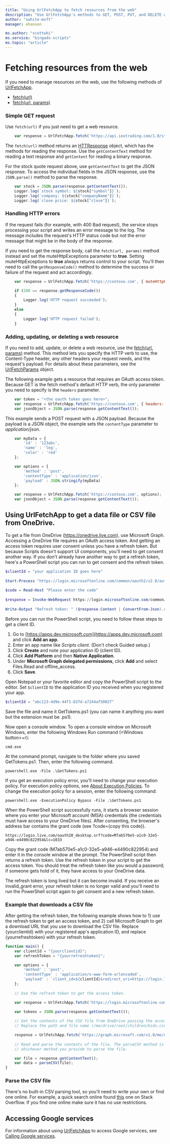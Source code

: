 ```yaml
---
title: "Using UrlFetchApp to fetch resources from the web"
description: "Use UrlFetchApp's methods to GET, POST, PUT, and DELETE web resources."
author: "swhite-msft"
manager: ehansen

ms.author: "scottwhi"
ms.service: "bingads-scripts"
ms.topic: "article"
---
```


# Fetching resources from the web

If you need to manage resources on the web, use the following methods of [UrlFetchApp](../reference/UrlFetchApp.md).

- [fetch(url)](../reference/UrlFetchApp.md#fetch-string-url-)
- [fetch(url, params)](../reference/UrlFetchApp.md#fetch-string-url-urlfetchparams-params-)

### Simple GET request

Use `fetch(url)` if you just need to get a web resource.

```javascript
    var response = UrlFetchApp.fetch('https://api.iextrading.com/1.0/stock/msft/quote');
```

The `fetch(url)` method returns an [HTTResponse](../reference/HTTPResponse.md) object, which has the methods for reading the response. Use the `getContentText` method for reading a text response and `getContent` for reading a binary response.

For the stock quote request above, use `getContentText` to get the JSON response. To access the individual fields in the JSON response, use the `JSON.parse()` method to parse the response.

```javascript
    var stock = JSON.parse(response.getContentText());
    Logger.log(`stock symbol: ${stock["symbol"]}`);
    Logger.log(`company: ${stock["companyName"]}`);
    Logger.log(`close price: ${stock["close"]}`);
```

### Handling HTTP errors

If the request fails (for example, with 400 Bad request), the service stops processing your script and writes an error message to the log. The message includes the request's HTTP status code but not the error message that might be in the body of the response. 

If you need to get the response body, call the `fetch(url, params)` method instead and set the muteHttpExceptions parameter to **true**. Setting muteHttpExceptions to **true** always returns control to your script. You'll then need to call the `getResponseCode()` method to determine the success or failure of the request and act accordingly.

```javascript
    var response = UrlFetchApp.fetch('https://contoso.com', { muteHttpExceptions: true });    

    if (200 == response.getResponseCode())
    {
        Logger.log('HTTP request succeeded');
    }
    else
    {
        Logger.log('HTTP request failed');
    }
```

### Adding, updating, or deleting a web resource

If you need to add, update, or delete a web resource, use the [fetch(url, params)](../reference/UrlFetchApp.md#fetch-string-url-urlfetchparams-params-) method. This method lets you specify the HTTP verb to use, the Content-Type header, any other headers your request needs, and the request's payload. For details about these parameters, see the [UrlFetchParams](../reference/UrlFetchParams.md) object.

The following example gets a resource that requires an OAuth access token. Because GET is the fetch method's default HTTP verb, the only parameter you need to specify is the `headers` parameter.


```javascript
    var token = "<the oauth token goes here>";
    var response = UrlFetchApp.fetch('https://contoso.com', { headers: { Authorization: `Bearer ${token}` } });    
    var jsonObject = JSON.parse(response.getContentText());    
```

This example sends a POST request with a JSON payload. Because the payload is a JSON object, the example sets the `contentType` parameter to *application/json*.

```javascript
    var myData = {
        'id' : '123abc',
        'name' : 'leg',
        'color' : 'red'
    };

    var options = {
        'method' : 'post',
        'contentType' : 'application/json',
        'payload' : JSON.stringify(myData)
    };

    var response = UrlFetchApp.fetch('https://contoso.com', options);    
    var jsonObject = JSON.parse(response.getContentText());    
```

## Using UrlFetchApp to get a data file or CSV file from OneDrive.

To get a file from OneDrive (https://onedrive.live.com), use Microsoft Graph. Accessing a OneDrive file requires an OAuth access token. And getting an access token requires user consent unless you have a refresh token. But because Scripts doesn't support UI components, you'll need to get consent another way. If you don't already have another way to get a refresh token, here's a PowerShell script you can run to get consent and the refresh token.


```powershell
$clientId = "your application ID goes here"
 
Start-Process "https://login.microsoftonline.com/common/oauth2/v2.0/authorize?client_id=$clientId&scope=files.read offline_access&response_type=code&redirect_uri=https://login.live.com/oauth20_desktop.srf"
 
$code = Read-Host "Please enter the code"
 
$response = Invoke-WebRequest https://login.microsoftonline.com/common/oauth2/v2.0/token -ContentType application/x-www-form-urlencoded -Method POST -Body "client_id=$clientid&redirect_uri=https://login.live.com/oauth20_desktop.srf&code=$code&grant_type=authorization_code"
 
Write-Output "Refresh token: " ($response.Content | ConvertFrom-Json).refresh_token 
```

Before you can run the PowerShell script, you need to follow these steps to get a client ID.

1. Go to [https://apps.dev.microsoft.com](https://apps.dev.microsoft.com) and click **Add an app**.  
2. Enter an app name like *Scripts client*. (Don't check Guided setup.)
3. Click **Create** and note your application ID (client ID).  
4. Click **Add Platform** and then **Native Application**.
5. Under **Microsoft Graph delegated permissions**, click **Add** and select Files.Read and offline_access.  
6. Click **Save**.  

Open Notepad or your favorite editor and copy the PowerShell script to the editor. Set `$clientID` to the application ID you received when you registered your app.

```powershell
$clientId = "abc123-4d9e-44f1-837d-a7244af50027"
```

Save the file and name it GetTokens.ps1 (you can name it anything you want but the extension must be .ps1).

Now open a console window. To open a console window on Microsoft Windows, enter the following Windows Run command (\<Windows button>+r): 

```
cmd.exe
```

At the command prompt, navigate to the folder where you saved GetTokens.ps1. Then, enter the following command.

```
powershell.exe -File .\GetTokens.ps1
```

<!--
can't get either link to work; both get mangled.
[About Execution Policies](https:/go.microsoft.com/fwlink/?LinkID=135170)
<a href="https:/go.microsoft.com/fwlink/?LinkID=135170" data-raw-source="[About Execution Policies](https:/go.microsoft.com/fwlink/?LinkID=135170)">About Execution Policies</a>
-->

If you get an execution policy error, you'll need to change your execution policy. For execution policy options, see [About Execution Policies](https://docs.microsoft.com/en-us/powershell/module/microsoft.powershell.core/about/about_execution_policies?view=powershell-5.1). To change the execution policy for a session, enter the following command: 

```
powershell.exe -ExecutionPolicy Bypass -File .\GetTokens.ps1
```

When the PowerShell script successfully runs, it starts a browser session where you enter your Microsoft account (MSA) credentials (the credentials must have access to your OneDrive files). After consenting, the browser's address bar contains the grant code (see ?code={copy this code}).

```
https://login.live.com/oauth20_desktop.srf?code=M7ab570e5-a1c0-32e5-a946-e4490c822954&lc=1033
```

Copy the grant code (M7ab570e5-a1c0-32e5-a946-e4490c822954) and enter it in the console window at the prompt. The PowerShell script then returns a refresh token. Use the refresh token in your script to get the access token. You should treat the refresh token like you would a password; if someone gets hold of it, they have access to your OneDrive data.

The refresh token is long lived but it can become invalid. If you receive an invalid_grant error, your refresh token is no longer valid and you'll need to run the PowerShell script again to get consent and a new refresh token.


### Example that downloads a CSV file

After getting the refresh token, the following example shows how to 1) use the refresh token to get an access token, and 2) call Microsoft Graph to get a download URL that you use to download the CSV file. Replace {yourclientid} with your registered app's application ID, and replace {yourrefreshtoken} with your refresh token.

```javascript
function main() {
    var clientId = "{yourclientid}";
    var refreshToken = "{yourrefreshtoken}";

    var options = {
        'method' : 'post',
        'contentType' : 'application/x-www-form-urlencoded',
        'payload' : `client_id=${clientId}&redirect_uri=https://login.live.com/oauth20_desktop.srf&refresh_token=${refreshToken}&grant_type=refresh_token`
    };
    
    // Use the refresh token to get the access token.

    var response = UrlFetchApp.fetch('https://login.microsoftonline.com/common/oauth2/v2.0/token', options);
 
    var tokens = JSON.parse(response.getContentText());

    // Get the contents of the CSV file from OneDrive passing the access token in the Authorization header. 
    // Replace the path and file name (/me/drive/root/children/bids.csv) with your path and file name.

    response = UrlFetchApp.fetch('https://graph.microsoft.com/v1.0/me/drive/root/children/bids.csv/content', { headers: { Authorization: `Bearer ${tokens['access_token']}` } });    
 
    // Read and parse the contents of the file. The parseCSV method is a placeholder for 
    // whichever method you provide to parse the file.

    var file = response.getContentText();
    var data = parseCSV(file);
}
```

### Parse the CSV file

There's no built-in CSV parsing tool, so you'll need to write your own or find one online. For example, a quick search online found [this](https://stackoverflow.com/a/14991797) one on Stack Overflow. If you find one online make sure it has no use restrictions. 


## Accessing Google services

For information about using [UrlFetchApp](../reference/UrlFetchApp.md) to access Google services, see [Calling Google services](../examples/calling-google-services.md).

